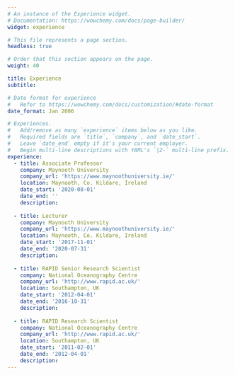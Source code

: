 ```yaml
---
# An instance of the Experience widget.
# Documentation: https://wowchemy.com/docs/page-builder/
widget: experience

# This file represents a page section.
headless: true

# Order that this section appears on the page.
weight: 40

title: Experience
subtitle:

# Date format for experience
#   Refer to https://wowchemy.com/docs/customization/#date-format
date_format: Jan 2006

# Experiences.
#   Add/remove as many `experience` items below as you like.
#   Required fields are `title`, `company`, and `date_start`.
#   Leave `date_end` empty if it's your current employer.
#   Begin multi-line descriptions with YAML's `|2-` multi-line prefix.
experience:
  - title: Associate Professor
    company: Maynooth University
    company_url: 'https://www.maynoothuniversity.ie/'
    location: Maynooth, Co. Kildare, Ireland
    date_start: '2020-08-01'
    date_end: ''
    description: 
        
  - title: Lecturer
    company: Maynooth University
    company_url: 'https://www.maynoothuniversity.ie/'
    location: Maynooth, Co. Kildare, Ireland
    date_start: '2017-11-01'
    date_end: '2020-07-31'
    description: 
    
  - title: RAPID Senior Research Scientist
    company: National Oceanography Centre
    company_url: 'http://www.rapid.ac.uk/'
    location: Southampton, UK
    date_start: '2012-04-01'
    date_end: '2016-10-31'
    description: 
    
  - title: RAPID Research Scientist
    company: National Oceanography Centre
    company_url: 'http://www.rapid.ac.uk/'
    location: Southampton, UK
    date_start: '2011-02-01'
    date_end: '2012-04-01'
    description: 
---
```

